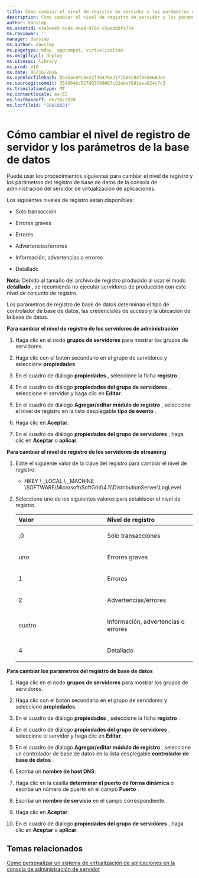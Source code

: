 ```yaml
---
title: Cómo cambiar el nivel de registro de servidor y los parámetros de la base de datos
description: Cómo cambiar el nivel de registro de servidor y los parámetros de la base de datos
author: dansimp
ms.assetid: e3ebaee5-6c4c-4aa8-9766-c5aeb00f477a
ms.reviewer: ''
manager: dansimp
ms.author: dansimp
ms.pagetype: mdop, appcompat, virtualization
ms.mktglfcycl: deploy
ms.sitesec: library
ms.prod: w10
ms.date: 06/16/2016
ms.openlocfilehash: bb35ac09c5e23f4847662171b68284f868e66dee
ms.sourcegitcommit: 354664bc527d93f80687cd2eba70d1eea024c7c3
ms.translationtype: MT
ms.contentlocale: es-ES
ms.lasthandoff: 06/26/2020
ms.locfileid: "10818031"
---
```

# Cómo cambiar el nivel de registro de servidor y los parámetros de la base de datos


Puede usar los procedimientos siguientes para cambiar el nivel de registro y los parámetros del registro de base de datos de la consola de administración del servidor de virtualización de aplicaciones.

Los siguientes niveles de registro están disponibles:

-   Solo transacción

-   Errores graves

-   Errores

-   Advertencias/errores

-   Información, advertencias o errores

-   Detallado

**Nota:**  Debido al tamaño del archivo de registro producido al usar el modo **detallado** , se recomienda no ejecutar servidores de producción con este nivel de conjunto de registro.

 

Los parámetros de registro de base de datos determinan el tipo de controlador de base de datos, las credenciales de acceso y la ubicación de la base de datos.

**Para cambiar el nivel de registro de los servidores de administración**

1.  Haga clic en el nodo **grupos de servidores** para mostrar los grupos de servidores.

2.  Haga clic con el botón secundario en el grupo de servidores y seleccione **propiedades**.

3.  En el cuadro de diálogo **propiedades** , seleccione la ficha **registro** .

4.  En el cuadro de diálogo **propiedades del grupo de servidores** , seleccione el servidor y haga clic en **Editar**.

5.  En el cuadro de diálogo **Agregar/editar módulo de registro** , seleccione el nivel de registro en la lista desplegable **tipo de evento** .

6.  Haga clic en **Aceptar**.

7.  En el cuadro de diálogo **propiedades del grupo de servidores** , haga clic en **Aceptar** o **aplicar**.

**Para cambiar el nivel de registro de los servidores de streaming**

1.  Edite el siguiente valor de la clave del registro para cambiar el nivel de registro:

    -   HKEY \ _LOCAL \ _MACHINE \\SOFTWARE\\Microsoft\\SoftGrid\\4.5\\DistributionServer\\LogLevel

2.  Seleccione uno de los siguientes valores para establecer el nivel de registro.

    <table>
    <colgroup>
    <col width="50%" />
    <col width="50%" />
    </colgroup>
    <thead>
    <tr class="header">
    <th align="left">Valor</th>
    <th align="left">Nivel de registro</th>
    </tr>
    </thead>
    <tbody>
    <tr class="odd">
    <td align="left"><p>,0</p></td>
    <td align="left"><p>Solo transacciones</p></td>
    </tr>
    <tr class="even">
    <td align="left"><p>uno</p></td>
    <td align="left"><p>Errores graves</p></td>
    </tr>
    <tr class="odd">
    <td align="left"><p>1</p></td>
    <td align="left"><p>Errores</p></td>
    </tr>
    <tr class="even">
    <td align="left"><p>2</p></td>
    <td align="left"><p>Advertencias/errores</p></td>
    </tr>
    <tr class="odd">
    <td align="left"><p>cuatro</p></td>
    <td align="left"><p>Información, advertencias o errores</p></td>
    </tr>
    <tr class="even">
    <td align="left"><p>4</p></td>
    <td align="left"><p>Detallado</p></td>
    </tr>
    </tbody>
    </table>

     

**Para cambiar los parámetros del registro de base de datos**

1.  Haga clic en el nodo **grupos de servidores** para mostrar los grupos de servidores.

2.  Haga clic con el botón secundario en el grupo de servidores y seleccione **propiedades**.

3.  En el cuadro de diálogo **propiedades** , seleccione la ficha **registro** .

4.  En el cuadro de diálogo **propiedades del grupo de servidores** , seleccione el servidor y haga clic en **Editar**.

5.  En el cuadro de diálogo **Agregar/editar módulo de registro** , seleccione un controlador de base de datos en la lista desplegable **controlador de base de datos** .

6.  Escriba un **nombre de host DNS**.

7.  Haga clic en la casilla **determinar el puerto de forma dinámica** o escriba un número de puerto en el campo **Puerto** .

8.  Escriba un **nombre de servicio** en el campo correspondiente.

9.  Haga clic en **Aceptar**.

10. En el cuadro de diálogo **propiedades del grupo de servidores** , haga clic en **Aceptar** o **aplicar**.

## Temas relacionados


[Cómo personalizar un sistema de virtualización de aplicaciones en la consola de administración de servidor](how-to-customize-an-application-virtualization-system-in-the-server-management-console.md)

 

 





